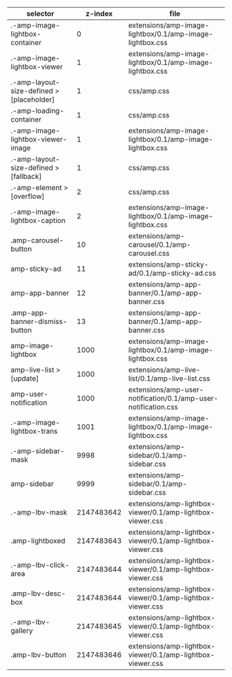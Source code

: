 selector                                    |   z-index   |   file
---                                         |   ---       |   ---
.-amp-image-lightbox-container              |   0         |   extensions/amp-image-lightbox/0.1/amp-image-lightbox.css
.-amp-image-lightbox-viewer                 |   1         |   extensions/amp-image-lightbox/0.1/amp-image-lightbox.css
.-amp-layout-size-defined > [placeholder]   |   1         |   css/amp.css
.-amp-loading-container                     |   1         |   css/amp.css
.-amp-image-lightbox-viewer-image           |   1         |   extensions/amp-image-lightbox/0.1/amp-image-lightbox.css
.-amp-layout-size-defined > [fallback]      |   1         |   css/amp.css
.-amp-element > [overflow]                  |   2         |   css/amp.css
.-amp-image-lightbox-caption                |   2         |   extensions/amp-image-lightbox/0.1/amp-image-lightbox.css
.amp-carousel-button                        |   10        |   extensions/amp-carousel/0.1/amp-carousel.css
amp-sticky-ad                               |   11         |   extensions/amp-sticky-ad/0.1/amp-sticky-ad.css
amp-app-banner                              |   12        |   extensions/amp-app-banner/0.1/amp-app-banner.css
.amp-app-banner-dismiss-button              |   13        |   extensions/amp-app-banner/0.1/amp-app-banner.css
amp-image-lightbox                          |   1000      |   extensions/amp-image-lightbox/0.1/amp-image-lightbox.css
amp-live-list > [update]                    |   1000      |   extensions/amp-live-list/0.1/amp-live-list.css
amp-user-notification                       |   1000      |   extensions/amp-user-notification/0.1/amp-user-notification.css
.-amp-image-lightbox-trans                  |   1001      |   extensions/amp-image-lightbox/0.1/amp-image-lightbox.css
.-amp-sidebar-mask                          |   9998      |   extensions/amp-sidebar/0.1/amp-sidebar.css
amp-sidebar                                 |   9999      |   extensions/amp-sidebar/0.1/amp-sidebar.css
.-amp-lbv-mask                              |  2147483642 |   extensions/amp-lightbox-viewer/0.1/amp-lightbox-viewer.css
.amp-lightboxed                             |  2147483643 |   extensions/amp-lightbox-viewer/0.1/amp-lightbox-viewer.css
.-amp-lbv-click-area                        |  2147483644 |   extensions/amp-lightbox-viewer/0.1/amp-lightbox-viewer.css
.amp-lbv-desc-box                           |  2147483644 |   extensions/amp-lightbox-viewer/0.1/amp-lightbox-viewer.css
.-amp-lbv-gallery                           |  2147483645 |   extensions/amp-lightbox-viewer/0.1/amp-lightbox-viewer.css
.amp-lbv-button                             |  2147483646 |   extensions/amp-lightbox-viewer/0.1/amp-lightbox-viewer.css
